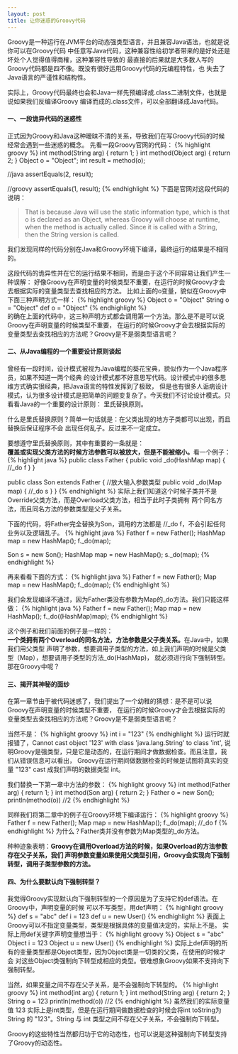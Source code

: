```yaml
---
layout: post
title: 让你迷惑的Groovy代码
---
```


Groovy是一种运行在JVM平台的动态强类型语言，并且兼容Java语法，也就是说你可以在Groovy代码
中任意写Java代码，这种兼容性给初学者带来的是好处还是坏处个人觉得值得商榷，这种兼容性导致的
最直接的后果就是大多数人写的Groovy代码都是四不像。既没有很好运用Groovy代码的元编程特性，也
失去了Java语言的严谨性和结构性。 
<!-- more -->   

实际上，Groovy代码最终也会和Java一样先预编译成.class二进制文件，也就是说如果我们反编译Groovy
编译而成的.class文件，可以全部翻译成Java代码。

#### 一、一段诡异代码的迷惑性

正式因为Groovy和Java这种暧昧不清的关系，导致我们在写Groovy代码的时候经常会遇到一些迷惑的概念。
先看一段Groovy官网的代码：
{% highlight groovy %}
int method(String arg) {
    return 1;
}
int method(Object arg) {
    return 2;
}
Object o = "Object";
int result = method(o);

//java
assertEquals(2, result);

//groovy
assertEquals(1, result);
{% endhighlight %}
下面是官网对这段代码的说明：

> That is because Java will use the static information type, which is that o 
> is declared as an Object, whereas Groovy will choose at runtime, when the 
> method is actually called. Since it is called with a String, then the String 
> version is called.

我们发现同样的代码分别在Java和Groovy环境下编译，最终运行的结果是不相同的。   

这段代码的诡异性并在它的运行结果不相同，而是由于这个不同容易让我们产生一种误解： 
好像Groovy在声明变量的时候类型不重要，在运行的时候Groovy才会去根据实际的变量类型去查找相应的方法。
比如上面的o变量，貌似在Groovy中下面三种声明方式一样：
{% highlight groovy %}
Object o = "Object"
String o = "Object"
def o = "Object"
{% endhighlight %}   
的确在上面的代码中，这三种声明方式都会调用第一个方法。那么是不是可以说Groovy在声明变量的时候类型不重要，
在运行的时候Groovy才会去根据实际的变量类型去查找相应的方法呢？Groovy是不是弱类型语言呢？

#### 二、从Java编程的一个重要设计原则谈起

曾经有一段时间，设计模式被视为Java编程的葵花宝典，貌似作为一个Java程序员，如果不知道一两个经典
的设计模式都不好意思写代码。设计模式中的很多思维方式确实很经典，把Java语言的特性发挥到了极致，
但是也有很多人诟病设计模式，认为很多设计模式是把简单的问题变复杂了。今天我们不讨论设计模式。只
看看Java的一个重要的设计原则： 里氏替换原则。    

什么是里氏替换原则？简单一句话就是：在父类出现的地方子类都可以出现，而且替换后保证程序不会
出现任何乱子。反过来不一定成立。   

要想遵守里氏替换原则，其中有重要的一条就是：    
<b>覆盖或实现父类方法的时候方法参数可以被放大，但是不能被缩小。</b>看一个例子：
{% highlight java %}
public class Father {
    public void _do(HashMap map) {
        //_do f
    }
}

public class Son extends Father {
    //放大输入参数类型
    public void _do(Map map) {
        //_do s
    }
}
{% endhighlight %} 
实际上我们知道这个时候子类并不是Override父类方法，而是Overload父类方法，相当于此时子类拥有
两个同名方法，而且同名方法的参数类型是父子关系。    

下面的代码，将Father完全替换为Son，调用的方法都是 //_do f，不会引起任何业务以及逻辑乱子。
{% highlight java %}
Father f = new Father();
HashMap map = new HashMap();
f._do(map);

Son s = new Son();
HashMap map = new HashMap();
s._do(map);
{% endhighlight %}

再来看看下面的方式：
{% highlight java %}
Father f = new Father();
Map map = new HashMap();
f._do(map);
{% endhighlight %}

我们会发现编译不通过，因为Father类没有参数为Map的_do方法。我们只能这样做：
{% highlight java %}
Father f = new Father();
Map map = new HashMap();
f._do((HashMap)map);
{% endhighlight %}

这个例子和我们前面的例子是一样的：    
<b>一个类拥有两个Overload的同名方法，方法参数是父子类关系。</b>在Java中，如果我们用父类型
声明了参数，想要调用子类型的方法，如上我们声明的时候是父类型（Map），想要调用子类型的方法_do(HashMap)，
就必须进行向下强制转型。那在Groovy中呢？

#### 三、揭开其神秘的面纱

在第一章节由于被代码迷惑了，我们提出了一个幼稚的猜想：是不是可以说Groovy在声明变量的时候类型不重要，
在运行的时候Groovy才会去根据实际的变量类型去查找相应的方法呢？Groovy是不是弱类型语言呢？    

当然不是：
{% highlight groovy %}
int i = "123"
{% endhighlight %}
运行时就报错了，Cannot cast object '123' with class 'java.lang.String' to class 'int',
说明Groovy是强类型，只是它是动态的，在运行期间才做数据检查。而且注意，我们从错误信息可以看出，
Groovy在运行期间做数据检查的时候是试图将真实的变量 "123" cast 成我们声明的数据类型 int。    

我们替换一下第一章中方法的参数：
{% highlight groovy %}
int method(Father arg) {
    return 1;
}
int method(Son arg) {
    return 2;
}
Father o = new Son();
println(method(o)) //2
{% endhighlight %}

同样我们将第二章中的例子在Groovy环境下编译运行：
{% highlight groovy %}
Father f = new Father();
Map map = new HashMap();
f._do(map); //_do f
{% endhighlight %}
为什么？Father类并没有参数为Map类型的_do方法。    

种种迹象表明：<b>Groovy在调用Overload方法的时候，如果Overload的方法参数存在父子关系，我们
声明参数变量如果使用父类型引用，Groovy会实现向下强制转型，调用子类型参数的方法。</b>   

#### 四、为什么要默认向下强制转型？

我觉得Groovy实现默认向下强制转型的一个原因是为了支持它的def语法。在Groovy中，声明变量的时候
可以不写类型，用def声明：
{% highlight groovy %}
def s = "abc"
def i = 123
def u = new User()
{% endhighlight %}
表面上Groovy可以不指定变量类型，类型是根据具体的变量值决定的，实际上不是。
实际上用def关键字声明变量想当于：
{% highlight groovy %}
Object s = "abc"
Object i = 123
Object u = new User()
{% endhighlight %}
实际上def声明的所有的变量类型都是Object类型，因为Object类是一切类的父类，在使用的时候才会
对这些Object类强制向下转型成相应的类型。很难想象Groovy如果不支持向下强制转型。         

当然，如果变量之间不存在父子关系，是不会强制向下转型的。
{% highlight groovy %}
int method(int arg) {
    return 1;
}
int method(String arg) {
    return 2;
}
String o = 123
println(method(o)) //2
{% endhighlight %}
虽然我们的实际变量值 123 实际上是int类型，但是在运行期间做数据检查的时候会将int toString为
String 的 "123"。String 与 int 类型之间不存在父子关系，不会强制向下转型。    

Groovy的这些特性当然都归功于它的动态性，也可以说是这种强制向下转型支持了Groovy的动态性。











